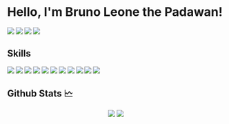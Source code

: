 # Hello, I'm Bruno Leone the Padawan!

[![](https://visitor-badge-reloaded.herokuapp.com/badge?page_id=brunoleone&color=55acb7&style=for-the-badge&logo=Github)](https://)
[![](https://img.shields.io/badge/Gmail-D14836?style=for-the-badge&logo=gmail&logoColor=white)](mailto:contato@acetime.com.br)
[![](https://img.shields.io/badge/LinkedIn-0077B5?style=for-the-badge&logo=linkedin&logoColor=white)](https://www.linkedin.com/in/brunoleonec)
[![](https://img.shields.io/badge/Instagram-E4405F?style=for-the-badge&logo=instagram&logoColor=white)](https://instagram.com/bleonec)

## Skills

[![](https://img.shields.io/badge/.NET-5C2D91?style=for-the-badge&logo=.net&logoColor=white)](https://docs.microsoft.com/pt-BR/documentation/)
[![](https://img.shields.io/badge/Node.js-43853D?style=for-the-badge&logo=node.js&logoColor=white)](https://nodejs.org)
[![](https://img.shields.io/badge/Python-14354C?style=for-the-badge&logo=python&logoColor=white)](https://www.python.org)
[![](https://img.shields.io/badge/Go-00ADD8?style=for-the-badge&logo=go&logoColor=white)](https://go.dev)
[![](https://img.shields.io/badge/MongoDB-4EA94B?style=for-the-badge&logo=mongodb&logoColor=white)](https://www.mongodb.com)
[![](https://img.shields.io/badge/rabbitmq-%23FF6600.svg?&style=for-the-badge&logo=rabbitmq&logoColor=white)](https://www.rabbitmq.com)
![](https://img.shields.io/badge/TypeScript-007ACC?style=for-the-badge&logo=typescript&logoColor=white)
![](https://img.shields.io/badge/Angular-DD0031?style=for-the-badge&logo=angular&logoColor=white)
![](https://img.shields.io/badge/Bootstrap-563D7C?style=for-the-badge&logo=bootstrap&logoColor=white)
![](https://img.shields.io/badge/Sass-CC6699?style=for-the-badge&logo=sass&logoColor=white)
![](https://img.shields.io/badge/Amazon_AWS-FF9900?style=for-the-badge&logo=amazonaws&logoColor=white)


## Github Stats 🗠

<div align="center">
  <!-- <a href="https://github.com/oleone"> -->
  <img src="https://github-readme-stats.vercel.app/api/top-langs/?username=oleone&theme=blue-green"/>
  <img src="https://github-readme-stats.vercel.app/api?username=oleone&theme=blue-green"/>
</div>
